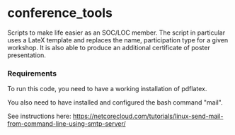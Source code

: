 # conference_tools
Scripts to make life easier as an SOC/LOC member. The script in particular uses a LateX template and replaces the name, participation type for a given workshop.
It is also able to produce an additional certificate of poster presentation.

### Requirements

To run this code, you need to have a working installation of pdflatex.

You also need to have installed and configured the bash command "mail".

See instructions here:
https://netcorecloud.com/tutorials/linux-send-mail-from-command-line-using-smtp-server/
